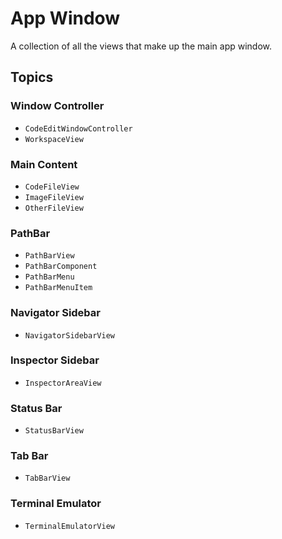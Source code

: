# App Window

A collection of all the views that make up the main app window.

## Topics

### Window Controller

- ``CodeEditWindowController``
- ``WorkspaceView``

### Main Content

- ``CodeFileView``
- ``ImageFileView``
- ``OtherFileView``

### PathBar

- ``PathBarView``
- ``PathBarComponent``
- ``PathBarMenu``
- ``PathBarMenuItem``

### Navigator Sidebar

- ``NavigatorSidebarView``

### Inspector Sidebar

- ``InspectorAreaView``

### Status Bar

- ``StatusBarView``

### Tab Bar

- ``TabBarView``

### Terminal Emulator

- ``TerminalEmulatorView``
